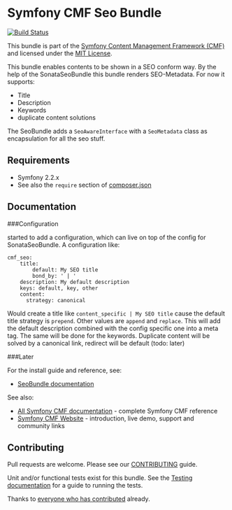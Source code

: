 # Symfony CMF Seo Bundle

[![Build Status](https://secure.travis-ci.org/symfony-cmf/ContentBundle.png)](http://travis-ci.org/ElectricMaxxx/CmfSeoBundle)

This bundle is part of the [Symfony Content Management Framework (CMF)](http://cmf.symfony.com/)
and licensed under the [MIT License](LICENSE).

This bundle enables contents to be shown in a SEO conform way. By the help of the SonataSeoBundle
this bundle renders SEO-Metadata.
For now it supports:
- Title
- Description
- Keywords
- duplicate content solutions

The SeoBundle adds a `SeoAwareInterface` with a `SeoMetadata` class as encapsulation for
all the seo stuff.

## Requirements

* Symfony 2.2.x
* See also the `require` section of [composer.json](composer.json)

## Documentation

###Configuration

started to add a configuration, which can live on top of the config for SonataSeoBundle.
A configuration like:

```
cmf_seo:
    title:
        default: My SEO title
        bond_by: ' | '
    description: My default description
    keys: default, key, other
    content:
      strategy: canonical
```

Would create a title like `content_specific | My SEO title` cause the default title strategy is `prepend`. Other
values are `append` and `replace`.
This will add the default description combined with the config specific one into a meta tag.
The same will be done for the keywords.
Duplicate content will be solved by a canonical link, redirect will be default (todo: later)

###Later

For the install guide and reference, see:

* [SeoBundle documentation](http://symfony.com/doc/master/cmf/bundles/seo/index.html)

See also:

* [All Symfony CMF documentation](http://symfony.com/doc/master/cmf/index.html) - complete Symfony CMF reference
* [Symfony CMF Website](http://cmf.symfony.com/) - introduction, live demo, support and community links


## Contributing

Pull requests are welcome. Please see our
[CONTRIBUTING](https://github.com/symfony-cmf/symfony-cmf/blob/master/CONTRIBUTING.md)
guide.

Unit and/or functional tests exist for this bundle. See the
[Testing documentation](http://symfony.com/doc/master/cmf/components/testing.html)
for a guide to running the tests.

Thanks to
[everyone who has contributed](https://github.com/symfony-cmf/ContentBundle/contributors) already.
